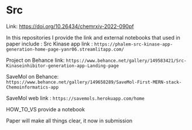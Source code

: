 # Src
Link:
https://doi.org/10.26434/chemrxiv-2022-090pf

In this repositories I provide the link and external notebooks that used in paper include :
Src Kinase app link :
`https://phalem-src-kinase-app-generation-home-page-yanr06.streamlitapp.com/`

Project on Behance link:
`https://www.behance.net/gallery/149583421/Src-Kinaseinhibitor-generation-app-Landing-page`

SaveMol on Behance:
`https://www.behance.net/gallery/149658289/SaveMol-First-MERN-stack-Chemoinformatics-app`

SaveMol web link :
`https://savemols.herokuapp.com/home`

HOW_TO_VS provide a notebook

Paper will make all things clear, it now in submission
